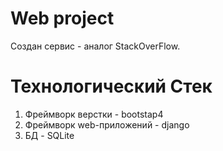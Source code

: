 # Web project
Создан сервис - аналог StackOverFlow.

# Технологический Стек
1. Фреймворк верстки - bootstap4
2. Фреймворк web-приложений - django
3. БД - SQLite
